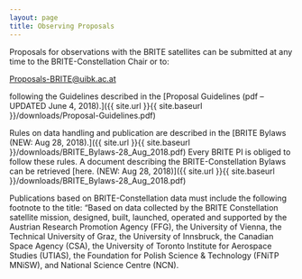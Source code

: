 ```yaml
---
layout: page
title: Observing Proposals
---
```

Proposals for observations with the BRITE satellites can be submitted at
any time to the BRITE-Constellation Chair or to:

Proposals-BRITE@uibk.ac.at

following the Guidelines described in the
[Proposal Guidelines (pdf – UPDATED June 4, 2018).]({{ site.url }}{{ site.baseurl }}/downloads/Proposal-Guidelines.pdf)



Rules on data handling and publication are described in the
[BRITE Bylaws (NEW: Aug 28, 2018).]({{ site.url }}{{ site.baseurl }}/downloads/BRITE_Bylaws-28_Aug_2018.pdf)
Every BRITE PI is obliged to follow these rules. A
document describing the BRITE-Constellation Bylaws can be retrieved
[here. (NEW: Aug 28, 2018)]({{ site.url }}{{ site.baseurl }}/downloads/BRITE_Bylaws-28_Aug_2018.pdf)

Publications based on BRITE-Constellation data must include the following
footnote to the title:
“Based on data collected by the BRITE Constellation satellite mission,
designed, built, launched, operated and supported by the Austrian Research
Promotion Agency (FFG), the University of Vienna, the Technical
University of Graz, the University of Innsbruck, the Canadian Space
Agency (CSA), the University of Toronto Institute for Aerospace Studies
(UTIAS), the Foundation for Polish Science & Technology (FNiTP MNiSW), and
National Science Centre (NCN).